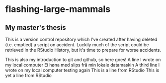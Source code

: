 # flashing-large-mammals
My master's thesis
-------------------
This is a version control repository which I've created after having deleted (i.e. emptied) a script on accident. Luckily much of the script could be retrieved in the RStudio History, but it's time to prepare for worse accidents.

This is also my introduction to git and github, so here goes!
A line I wrote on my local computer
Ei høna med slips frå min lokale datamaskin
A third line I wrote on my local computer
testing again
This is a line from RStudio
This is yet a line from RStudio